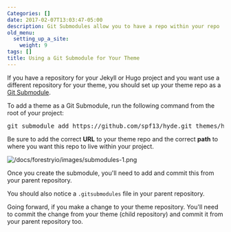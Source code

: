 ```yaml
---
Categories: []
date: 2017-02-07T13:03:47-05:00
description: Git Submodules allow you to have a repo within your repo
old_menu:
  setting_up_a_site:
    weight: 9
tags: []
title: Using a Git Submodule for Your Theme
---
```


If you have a repository for your Jekyll or Hugo project and you want use a different repository for your theme, you should set up your theme repo as a [Git Submodule](https://git-scm.com/book/en/v2/Git-Tools-Submodules).

To add a theme as a Git Submodule, run the following command from the root of your project:

<pre class="hljs">git submodule add https://github.com/spf13/hyde.git themes/hyde</pre>

Be sure to add the correct **URL** to your theme repo and the correct **path** to where you want this repo to live within your project.

![/docs/forestryio/images/submodules-1.png](/docs/forestryio/images/submodules-1.png)

Once you create the submodule, you'll need to add and commit this from your parent repository.

You should also notice a `.gitsubmodules` file in your parent repository.

Going forward, if you make a change to your theme repository. You'll need to commit the change from your theme (child repository) and commit it from your parent repository too.
